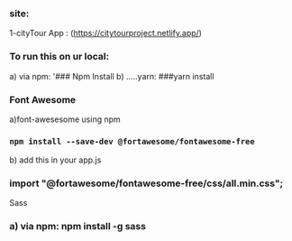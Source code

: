 ### site:
1-cityTour App : (https://citytourproject.netlify.app/)

### To run this on ur local:

a) via npm: 
'### Npm Install
b) .....yarn: 
  ###yarn install

### Font Awesome

a)font-awesesome using npm

### `npm install --save-dev @fortawesome/fontawesome-free`

b) add this in your app.js

### import "@fortawesome/fontawesome-free/css/all.min.css";

Sass

### a) via npm: npm install -g sass
